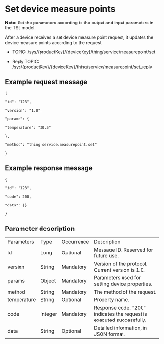 # Set device measure points

**Note:** Set the parameters according to the output and input parameters in the TSL model.

After a device receives a set device measure point request, it updates
the device measure points according to the request.

- TOPIC: /sys/{productKey}/{deviceKey}/thing/service/measurepoint/set

- Reply TOPIC: /sys/{productKey}/{deviceKey}/thing/service/measurepoint/set_reply

## Example request message

```
{

"id": "123",

"version": "1.0",

"params": {

"temperature": "30.5"

},

"method": "thing.service.measurepoint.set"

}
```

## Example response message

```
{

"id": "123",

"code": 200,

"data": {}

}
```

## Parameter description

<table>
  <tr>
    <td>Parameters</td>
    <td>Type</td>
    <td>Occurrence </td>
    <td>Description</td>
  </tr>
  <tr>
    <td>id</td>
    <td>Long</td>
    <td>Optional </td>
    <td>Message ID. Reserved for future use.</td>
  </tr>
  <tr>
    <td>version</td>
    <td>String</td>
    <td>Mandatory </td>
    <td>Version of the protocol. Current version is 1.0. </td>
  </tr>
  <tr>
    <td>params</td>
    <td>Object</td>
    <td>Mandatory </td>
    <td>Parameters used for setting device properties. </td>
  </tr>
  <tr>
    <td>method</td>
    <td>String</td>
    <td>Mandatory</td>
    <td>The method of the request. </td>
  </tr>
  <tr>
    <td>temperature</td>
    <td>String</td>
    <td>Optional</td>
    <td>Property name.</td>
  </tr>
  <tr>
    <td>code</td>
    <td>Integer</td>
    <td>Mandatory </td>
    <td>Response code. &ldquo;200&rdquo; indicates the request is executed successfully. </td>
  </tr>
  <tr>
    <td>data</td>
    <td>String</td>
    <td>Optional </td>
    <td>Detailed information, in JSON format. </td>
  </tr>
</table>
